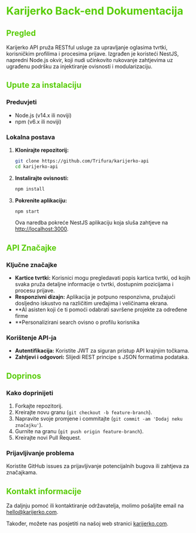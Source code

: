 # <span style="color:#58CC02">Karijerko Back-end Dokumentacija</span>

## <span style="color:#58CC02">Pregled</span>
Karijerko API pruža RESTful usluge za upravljanje oglasima tvrtki, korisničkim profilima i procesima prijave. Izgrađen je koristeći NestJS, napredni Node.js okvir, koji nudi učinkovito rukovanje zahtjevima uz ugrađenu podršku za injektiranje ovisnosti i modularizaciju.

## <span style="color:#58CC02">Upute za instalaciju</span>
### Preduvjeti
- Node.js (v14.x ili noviji)
- npm (v6.x ili noviji)

### Lokalna postava
1. **Klonirajte repozitorij:**
   ```bash
   git clone https://github.com/Trifura/karijerko-api
   cd karijerko-api

2. **Instalirajte ovisnosti:**
   ```bash
   npm install
   ```

3. **Pokrenite aplikaciju:**
   ```bash
   npm start
   ```
   Ova naredba pokreće NestJS aplikaciju koja sluša zahtjeve na [http://localhost:3000](http://localhost:3000).

## <span style="color:#58CC02">API Značajke</span>
### Ključne značajke
- **Kartice tvrtki:** Korisnici mogu pregledavati popis kartica tvrtki, od kojih svaka pruža detaljne informacije o tvrtki, dostupnim pozicijama i procesu prijave.
- **Responzivni dizajn:** Aplikacija je potpuno responzivna, pružajući dosljedno iskustvo na različitim uređajima i veličinama ekrana.
- **AI asisten koji će ti pomoći odabrati savršene projekte za određene firme
- **Personalizirani search ovisno o profilu korisnika

### Korištenje API-ja
- **Autentifikacija:** Koristite JWT za siguran pristup API krajnjim točkama.
- **Zahtjevi i odgovori:** Slijedi REST principe s JSON formatima podataka.

## <span style="color:#58CC02">Doprinos</span>
### Kako doprinijeti
1. Forkajte repozitorij.
2. Kreirajte novu granu (`git checkout -b feature-branch`).
3. Napravite svoje promjene i commitajte (`git commit -am 'Dodaj neku značajku'`).
4. Gurnite na granu (`git push origin feature-branch`).
5. Kreirajte novi Pull Request.

### Prijavljivanje problema
Koristite GitHub issues za prijavljivanje potencijalnih bugova ili zahtjeva za značajkama.

## <span style="color:#58CC02">Kontakt informacije</span>
Za daljnju pomoć ili kontaktiranje održavatelja, molimo pošaljite email na [hello@karijerko.com](mailto:hello@karijerko.com).

Također, možete nas posjetiti na našoj web stranici [karijerko.com](https://karijerko.com).

